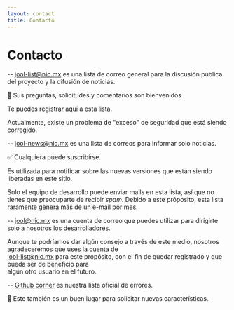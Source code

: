 ```yaml
---
layout: contact
title: Contacto
---
```


# Contacto


-- jool-list@nic.mx es una lista de correo general para la discusión pública del proyecto y la difusión de noticias. 
  
:email: Sus preguntas, solicitudes y comentarios son bienvenidos

 Te puedes registrar [aquí](https://mail-lists.nic.mx/listas/listinfo/jool-list) a esta lista.

 Actualmente, existe un problema de "exceso" de seguridad que está siendo corregido.

	
-- jool-news@nic.mx es una lista de correos para informar solo noticias.

:white_check_mark: Cualquiera puede suscribirse.

 Es utilizada para notificar sobre las nuevas versiones que están siendo liberadas en este sitio. 
  
 Solo el equipo de desarrollo puede enviar mails en esta lista, así que no tienes que preocuparte de recibir *spam*. 
 Debido a este próposito, esta lista raramente genera más de un e-mail por mes.


-- [jool@nic.mx](mailto:jool@nic.mx) es una cuenta de correo que puedes utilizar para dirigirte 
                                     solo a nosotros los desarrolladores.
									 
 Aunque te podríamos dar algún consejo a través de este medio, nosotros agradeceremos que uses la cuenta de <br />
 jool-list@nic.mx para este propósito, con el fin de quedar registrado y que pueda ser de beneficio para <br />
 algún otro usuario en el futuro.

  
-- [Github corner](https://github.com/NICMx/NAT64/issues) es nuestra lista oficial de errores.

:pencil: Este también es un buen lugar para solicitar nuevas características.
